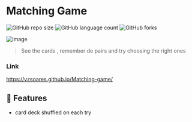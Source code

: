 # Matching Game

![GitHub repo size](https://img.shields.io/github/repo-size/vzsoares/Matching-game?style=for-the-badge)
![GitHub language count](https://img.shields.io/github/languages/count/vzsoares/Matching-game?style=for-the-badge)
![GitHub forks](https://img.shields.io/github/forks/vzsoares/Matching-game?style=for-the-badge)

![image](https://user-images.githubusercontent.com/86134825/162792919-cd4a9c17-2b0e-4395-a388-99ae3412c555.png)


> See the cards , remember de pairs and try choosing the right ones

### Link

https://vzsoares.github.io/Matching-game/

## 🚀 Features

- card deck shuffled on each try


